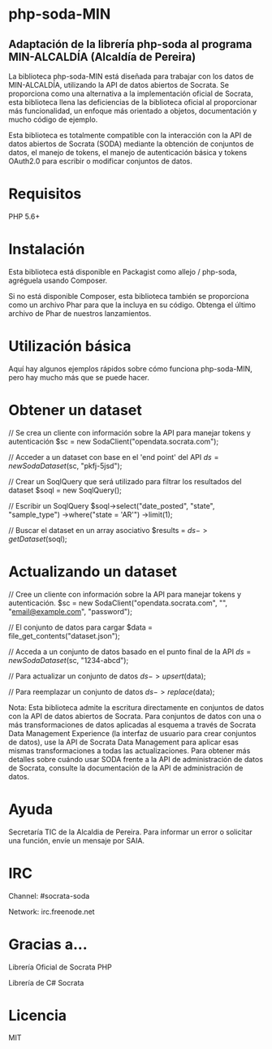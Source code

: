 # php-soda-MIN
## Adaptación de la librería php-soda al programa MIN-ALCALDÍA (Alcaldía de Pereira)
La biblioteca php-soda-MIN está diseñada para trabajar con los datos de MIN-ALCALDÍA, utilizando la API de datos abiertos de Socrata. Se proporciona como una alternativa a la implementación oficial de Socrata, esta biblioteca llena las deficiencias de la biblioteca oficial al proporcionar más funcionalidad, un enfoque más orientado a objetos, documentación y mucho código de ejemplo.

Esta biblioteca es totalmente compatible con la interacción con la API de datos abiertos de Socrata (SODA) mediante la obtención de conjuntos de datos, el manejo de tokens, el manejo de autenticación básica y tokens OAuth2.0 para escribir o modificar conjuntos de datos.

# Requisitos
PHP 5.6+

# Instalación
Esta biblioteca está disponible en Packagist como allejo / php-soda, agréguela usando Composer.

Si no está disponible Composer, esta biblioteca también se proporciona como un archivo Phar para que la incluya en su código. Obtenga el último archivo de Phar de nuestros lanzamientos.

# Utilización básica
Aquí hay algunos ejemplos rápidos sobre cómo funciona php-soda-MIN, pero hay mucho más que se puede hacer.

# Obtener un dataset

// Se crea un cliente con información sobre la API para manejar tokens y autenticación
$sc = new SodaClient("opendata.socrata.com");

// Acceder a un dataset con base en el 'end point' del API
$ds = new SodaDataset($sc, "pkfj-5jsd");

// Crear un SoqlQuery que será utilizado para filtrar los resultados del dataset
$soql = new SoqlQuery();

// Escribir un SoqlQuery
$soql->select("date_posted", "state", "sample_type")
     ->where("state = 'AR'")
     ->limit(1);

// Buscar el dataset en un array asociativo
$results = $ds->getDataset($soql);

# Actualizando un dataset

// Cree un cliente con información sobre la API para manejar tokens y autenticación.
$sc = new SodaClient("opendata.socrata.com", "<token here>", "email@example.com", "password");

// El conjunto de datos para cargar
$data = file_get_contents("dataset.json");

// Acceda a un conjunto de datos basado en el punto final de la API
$ds = new SodaDataset($sc, "1234-abcd");

// Para actualizar un conjunto de datos
$ds->upsert($data);

// 
Para reemplazar un conjunto de datos
$ds->replace($data);

Nota: Esta biblioteca admite la escritura directamente en conjuntos de datos con la API de datos abiertos de Socrata. Para conjuntos de datos con una o más transformaciones de datos aplicadas al esquema a través de Socrata Data Management Experience (la interfaz de usuario para crear conjuntos de datos), use la API de Socrata Data Management para aplicar esas mismas transformaciones a todas las actualizaciones. Para obtener más detalles sobre cuándo usar SODA frente a la API de administración de datos de Socrata, consulte la documentación de la API de administración de datos.

# Ayuda
Secretaría TIC de la Alcaldia de Pereira. Para informar un error o solicitar una función, envíe un mensaje por SAIA.

# IRC
Channel: #socrata-soda

Network: irc.freenode.net

# Gracias a...
Librería Oficial de Socrata PHP

Librería de C# Socrata

# Licencia
MIT
